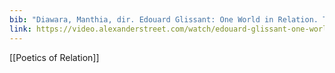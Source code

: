 ```yaml
---
bib: "Diawara, Manthia, dir. Edouard Glissant: One World in Relation. Third World Newsreel, 2010. 51 min. Streaming video. Alexander Street. https://video.alexanderstreet.com/watch/edouard-glissant-one-world-in-relation."
link: https://video.alexanderstreet.com/watch/edouard-glissant-one-world-in-relation
---
```

[[Poetics of Relation]]